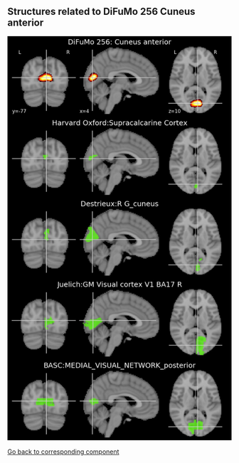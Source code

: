


## Structures related to DiFuMo 256 Cuneus anterior

![88](88.jpg "Structures related to DiFuMo 256 Cuneus anterior")

[Go back to corresponding component](https://parietal-inria.github.io/DiFuMo/256/html/88.html)